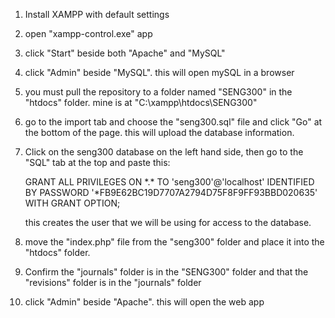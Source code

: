 1. Install XAMPP with default settings

2. open "xampp-control.exe" app

3. click "Start" beside both "Apache" and "MySQL"

4. click "Admin" beside "MySQL". this will open mySQL in a browser

5. you must pull the repository to a folder named "SENG300" in the "htdocs" folder. mine is at "C:\xampp\htdocs\SENG300"

6. go to the import tab and choose the "seng300.sql" file and click "Go" at the bottom of the page. this will upload the database information.

7. Click on the seng300 database on the left hand side, then go to the "SQL" tab at the top and paste this:

	GRANT ALL PRIVILEGES ON \*.\* TO 'seng300'@'localhost' IDENTIFIED BY PASSWORD '*FB9E62BC19D7707A2794D75F8F9FF93BBD020635' WITH GRANT OPTION;
	
   this creates the user that we will be using for access to the database.

8. move the "index.php" file from the "seng300" folder and place it into the "htdocs" folder.

9. Confirm the "journals" folder is in the "SENG300" folder and that the "revisions" folder is in the "journals" folder

10. click "Admin" beside "Apache". this will open the web app
